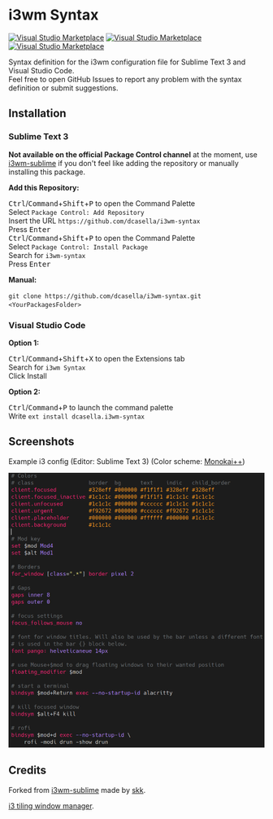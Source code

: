 # i3wm Syntax

[![Visual Studio Marketplace](https://img.shields.io/vscode-marketplace/v/dcasella.i3wm-syntax.svg?style=flat-square)](https://marketplace.visualstudio.com/items?itemName=dcasella.i3wm-syntax)
[![Visual Studio Marketplace](https://img.shields.io/vscode-marketplace/d/dcasella.i3wm-syntax.svg?style=flat-square)](https://marketplace.visualstudio.com/items?itemName=dcasella.i3wm-syntax)
[![Visual Studio Marketplace](https://img.shields.io/vscode-marketplace/r/dcasella.i3wm-syntax.svg?style=flat-square)](https://marketplace.visualstudio.com/items?itemName=dcasella.i3wm-syntax)

Syntax definition for the i3wm configuration file for Sublime Text 3 and Visual Studio Code.  
Feel free to open GitHub Issues to report any problem with the syntax definition or submit suggestions.

## Installation

### Sublime Text 3

**Not available on the official Package Control channel** at the moment, use [i3wm-sublime](https://github.com/skk/i3wm-sublime) if you don't feel like adding the repository or manually installing this package.

**Add this Repository:**

<kbd>Ctrl</kbd>/<kbd>Command</kbd>+<kbd>Shift</kbd>+<kbd>P</kbd> to open the Command Palette  
Select `Package Control: Add Repository`  
Insert the URL `https://github.com/dcasella/i3wm-syntax`  
Press <kbd>Enter</kbd>  
<kbd>Ctrl</kbd>/<kbd>Command</kbd>+<kbd>Shift</kbd>+<kbd>P</kbd> to open the Command Palette  
Select `Package Control: Install Package`  
Search for `i3wm-syntax`  
Press <kbd>Enter</kbd>

**Manual:**

`git clone https://github.com/dcasella/i3wm-syntax.git <YourPackagesFolder>`

### Visual Studio Code

**Option 1:**

<kbd>Ctrl</kbd>/<kbd>Command</kbd>+<kbd>Shift</kbd>+<kbd>X</kbd> to open the Extensions tab  
Search for `i3wm Syntax`  
Click Install

**Option 2:**

<kbd>Ctrl</kbd>/<kbd>Command</kbd>+<kbd>P</kbd> to launch the command palette  
Write `ext install dcasella.i3wm-syntax`

## Screenshots

Example i3 config (Editor: Sublime Text 3) (Color scheme: [Monokai++](https://github.com/dcasella/monokai-plusplus))

![ST3 Screenshot](screenshotst3.png)

## Credits

Forked from [i3wm-sublime](https://github.com/skk/i3wm-sublime) made by [skk](https://github.com/skk).

[i3 tiling window manager](http://i3wm.org).
